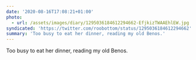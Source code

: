 ```yaml
---
date: '2020-08-16T17:08:21+01:00'
photo:
  - url: /assets/images/diary/1295036184612294662-EfjkizTWAAEhlEW.jpg
syndicated: 'https://twitter.com/roobottom/status/1295036184612294662'
summary: 'Too busy to eat her dinner, reading my old Benos.'
---
```

Too busy to eat her dinner, reading my old Benos. 
